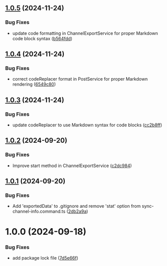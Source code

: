 ## [1.0.5](https://github.com/en9inerd/zola-post-bot/compare/v1.0.4...v1.0.5) (2024-11-24)


### Bug Fixes

* update code formatting in ChannelExportService for proper Markdown code block syntax ([b564fdd](https://github.com/en9inerd/zola-post-bot/commit/b564fddbd63dc10533bd7ed2c8646bed1dc9baae))

## [1.0.4](https://github.com/en9inerd/zola-post-bot/compare/v1.0.3...v1.0.4) (2024-11-24)


### Bug Fixes

* correct codeReplacer format in PostService for proper Markdown rendering ([6549c80](https://github.com/en9inerd/zola-post-bot/commit/6549c804ee9bc46bace0d393f59c2477f253f204))

## [1.0.3](https://github.com/en9inerd/zola-post-bot/compare/v1.0.2...v1.0.3) (2024-11-24)


### Bug Fixes

* update codeReplacer to use Markdown syntax for code blocks ([cc2b8ff](https://github.com/en9inerd/zola-post-bot/commit/cc2b8ff53a99196fb25e24bd3ea47c3faf624dd0))

## [1.0.2](https://github.com/en9inerd/zola-post-bot/compare/v1.0.1...v1.0.2) (2024-09-20)


### Bug Fixes

* Improve start method in ChannelExportService ([c2dc984](https://github.com/en9inerd/zola-post-bot/commit/c2dc984a9cfec10de3af590a702e6267aadaeafb))

## [1.0.1](https://github.com/en9inerd/zola-post-bot/compare/v1.0.0...v1.0.1) (2024-09-20)


### Bug Fixes

* Add 'exportedData' to .gitignore and remove 'stat' option from sync-channel-info.command.ts ([2db2a9a](https://github.com/en9inerd/zola-post-bot/commit/2db2a9a13d29031533c5f8340983d2e47f0e01bf))

# 1.0.0 (2024-09-18)


### Bug Fixes

* add package lock file ([7d5e66f](https://github.com/en9inerd/zola-post-bot/commit/7d5e66f615d0735d8e1c2bf64435d758f341b210))
